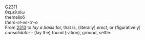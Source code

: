 <body>
  <p>G2311<br>  θεμελιόω  <br> themelioō  <br><i>them-el-ee-o‘-o </i><br>From <a href="g2310.htm">2310</a>  to <i>lay</i> <i>a</i> <i>basis</i> for, that is, (literally) <i>erect</i>, or (figuratively) <i>consolidate:</i> - (lay the) found (-ation), ground, settle.<br></p>
 </body>